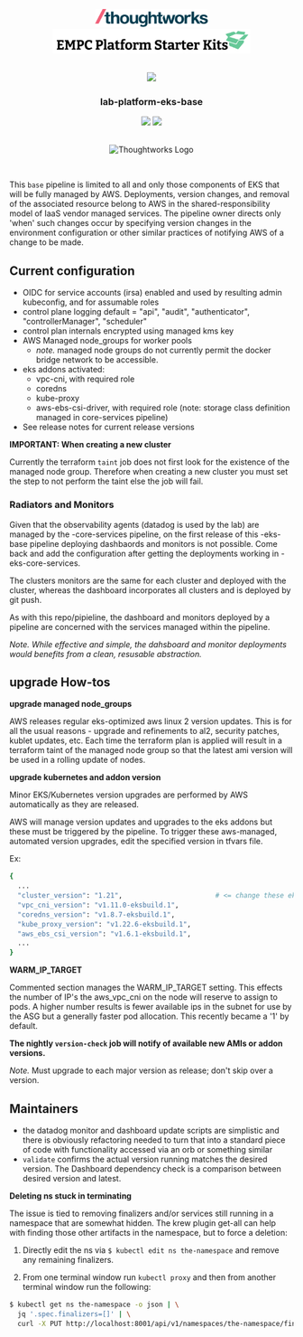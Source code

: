 <div align="center">
	<p>
		<img alt="Thoughtworks Logo" src="https://raw.githubusercontent.com/ThoughtWorks-DPS/static/master/thoughtworks_flamingo_wave.png?sanitize=true" width=200 />
    <br />
		<img alt="DPS Title" src="https://raw.githubusercontent.com/ThoughtWorks-DPS/static/master/EMPCPlatformStarterKitsImage.png?sanitize=true" width=350/>
	</p>
  <br />
  <a href="https://aws.amazon.com"><img src="https://img.shields.io/badge/-deployed-blank.svg?style=social&logo=amazon"></a>
  <br />
  <h3>lab-platform-eks-base</h3>
  <a href="https://app.circleci.com/pipelines/github/ThoughtWorks-DPS/lab-platform-eks-base"><img src="https://circleci.com/gh/ThoughtWorks-DPS/lab-platform-eks-base.svg?style=shield"></a> <a href="https://opensource.org/licenses/MIT"><img src="https://img.shields.io/badge/license-MIT-blue.svg"></a>
</div>
<br />

<div align="center">
	<p>
		<img alt="Thoughtworks Logo" src="https://raw.githubusercontent.com/ThoughtWorks-DPS/lab-platform-eks/main/pipeline.png?sanitize=true" width=800 />
	</p>
</div>
<br />

This `base` pipeline is limited to all and only those components of EKS that will be fully managed by AWS. Deployments, version changes, and removal of the associated resource belong to AWS in the shared-responsibility model of IaaS vendor managed services. The pipeline owner directs only 'when' such changes occur by specifying version changes in the environment configuration or other similar practices of notifying AWS of a change to be made.  

## Current configuration

* OIDC for service accounts (irsa) enabled and used by resulting admin kubeconfig, and for assumable roles
* control plane logging default = "api", "audit", "authenticator", "controllerManager", "scheduler"
* control plan internals encrypted using managed kms key
* AWS Managed node_groups for worker pools
  * _note._ managed node groups do not currently permit the docker bridge network to be accessible.
* eks addons activated:
  * vpc-cni, with required role
  * coredns
  * kube-proxy
  * aws-ebs-csi-driver, with required role (note: storage class definition managed in core-services pipeline)
* See release notes for current release versions

**IMPORTANT: When creating a new cluster**

Currently the terraform `taint` job does not first look for the existence of the managed node group. Therefore when creating a new cluster you must set the step to not perform the taint else the job will fail.  

### Radiators and Monitors

Given that the observability agents (datadog is used by the lab) are managed by the -core-services pipeline, on the first release of this -eks-base pipeline deploying dashbaords and monitors is not possible. Come back and add the configuration after getting the deployments working in -eks-core-services.  

The clusters monitors are the same for each cluster and deployed with the cluster, whereas the dashboard incorporates all clusters and is deployed by git push.  

As with this repo/pipieline, the dashboard and monitors deployed by a pipeline are concerned with the services managed within the pipeline.

_Note. While effective and simple, the dahsboard and monitor deployments would benefits from a clean, resusable abstraction._  

## upgrade How-tos

**upgrade managed node_groups**

AWS releases regular eks-optimized aws linux 2 version updates. This is for all the usual reasons - upgrade and refinements to al2, security patches, kublet updates, etc. Each time the terraform plan is applied will result in a terraform taint of the managed node group so that the latest ami version will be used in a rolling update of nodes.  

**upgrade kubernetes and addon version**

Minor EKS/Kubernetes version upgrades are performed by AWS automatically as they are released.  

AWS will manage version updates and upgrades to the eks addons but these must be triggered by the pipeline. To trigger these aws-managed, automated version upgrades, edit the specified version in tfvars file.  

Ex:
```bash
{
  ...
  "cluster_version": "1.21",                       # <= change these eks or addon versions to trigger aws managed upgrade
  "vpc_cni_version": "v1.11.0-eksbuild.1",
  "coredns_version": "v1.8.7-eksbuild.1",
  "kube_proxy_version": "v1.22.6-eksbuild.1",
  "aws_ebs_csi_version": "v1.6.1-eksbuild.1",
  ...
}
```


**WARM_IP_TARGET**  

Commented section manages the WARM_IP_TARGET setting. This effects the number of IP's the aws_vpc_cni on the node will reserve to assign to pods. A higher number results is fewer available ips in the subnet for use by the ASG but a generally faster pod allocation. This recently became a '1' by default.  

**The nightly `version-check` job will notify of available new AMIs or addon versions.**  

_Note._ Must upgrade to each major version as release; don't skip over a version.  

## Maintainers

- the datadog monitor and dashboard update scripts are simplistic and there is obviously refactoring needed to turn that into a standard piece of code with functionality accessed via an orb or something similar
- `validate` confirms the actual version running matches the desired version. The Dashboard dependency check is a comparison between desired version and latest.

**Deleting ns stuck in terminating**  

The issue is tied to removing finalizers and/or services still running in a namespace that are somewhat hidden. The krew plugin get-all can help with finding those other artifacts in the namespace, but to force a deletion:  

1. Directly edit the ns via `$ kubectl edit ns the-namespace` and remove any remaining finalizers.  

2. From one terminal window run `kubectl proxy` and then from another terminal window run the following:
```bash
$ kubectl get ns the-namespace -o json | \
  jq '.spec.finalizers=[]' | \
  curl -X PUT http://localhost:8001/api/v1/namespaces/the-namespace/finalize -H "Content-Type: application/json" --data @-
```
